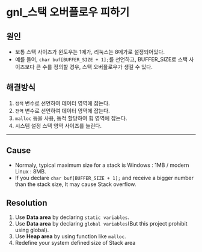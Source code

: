 # gnl_스택 오버플로우 피하기

## 원인
* 보통 스택 사이즈가 윈도우는 1메가, 리눅스는 8메가로 설정되어있다.
* 예를 들어, `char buf[BUFFER_SIZE + 1];`를 선언하고, BUFFER_SIZE로 스택 사이즈보다 큰 수를 정의할 경우, 스택 오버플로우가 생길 수 있다.

## 해결방식
1. `정적` 변수로 선언하여 데이터 영역에 잡는다.
2. `전역` 변수로 선언하여 데이터 영역에 잡는다.
3. `malloc` 등을 사용, 동적 할당하여 힙 영역에 잡는다.
4. 시스템 설정 스택 영역 사이즈를 늘린다. 


--------------------------------
## Cause
* Normaly, typical maximum size for a stack is Windows : 1MB / modern Linux : 8MB.
* If you declare `char buf[BUFFER_SIZE + 1];` and receive a bigger number than the stack size, It may cause Stack overflow.

## Resolution
 1. Use **Data area** by declaring `static variables`.
 2. Use **Data area** by declaring `global variables`(But this project prohibit using global).
 3. Use **Heap area** by using function like `malloc`.
 4. Redefine your system defined size of Stack area
